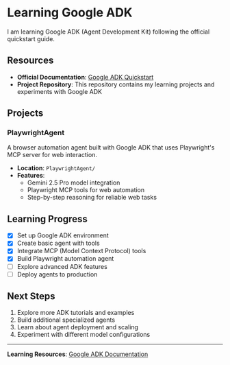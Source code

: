 # Learning Google ADK

I am learning Google ADK (Agent Development Kit) following the official quickstart guide.

## Resources

- **Official Documentation**: [Google ADK Quickstart](https://google.github.io/adk-docs/get-started/quickstart/#set-up-environment-install-adk)
- **Project Repository**: This repository contains my learning projects and experiments with Google ADK

## Projects

### PlaywrightAgent
A browser automation agent built with Google ADK that uses Playwright's MCP server for web interaction.

- **Location**: `PlaywrightAgent/`
- **Features**: 
  - Gemini 2.5 Pro model integration
  - Playwright MCP tools for web automation
  - Step-by-step reasoning for reliable web tasks

## Learning Progress

- [x] Set up Google ADK environment
- [x] Create basic agent with tools
- [x] Integrate MCP (Model Context Protocol) tools
- [x] Build Playwright automation agent
- [ ] Explore advanced ADK features
- [ ] Deploy agents to production

## Next Steps

1. Explore more ADK tutorials and examples
2. Build additional specialized agents
3. Learn about agent deployment and scaling
4. Experiment with different model configurations

---

**Learning Resources**: [Google ADK Documentation](https://google.github.io/adk-docs/get-started/quickstart/#set-up-environment-install-adk)
